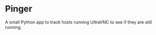 Pinger
======

A small Python app to track hosts running UltraVNC to see if they are still running.
